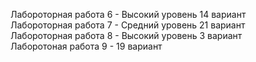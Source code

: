 Лабороторная работа 6 - Высокий уровень 14 вариант <br>
Лабороторная работа 7 - Средний уровень 21 вариант <br>
Лабороторная работа 8 - Высокий уровень 3 вариант <br>
Лаборотоная работа 9 - 19 вариант
